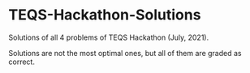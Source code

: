 # TEQS-Hackathon-Solutions
Solutions of all 4 problems of TEQS Hackathon (July, 2021). 

Solutions are not the most optimal ones, but all of them are graded as correct.
